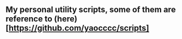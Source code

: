 ## My personal utility scripts, some of them are reference to (here)[https://github.com/yaocccc/scripts]

